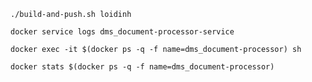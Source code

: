 ```shell
./build-and-push.sh loidinh
```

```shell
docker service logs dms_document-processor-service
```

```shell
docker exec -it $(docker ps -q -f name=dms_document-processor) sh
```

```shell
docker stats $(docker ps -q -f name=dms_document-processor)
```